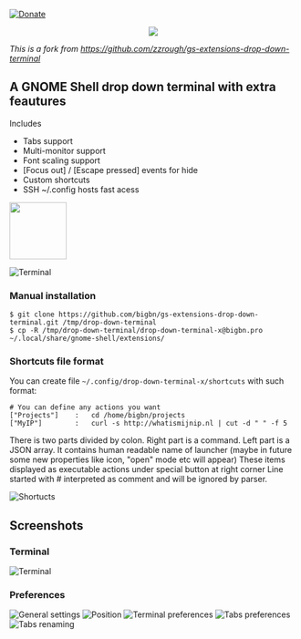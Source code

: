 [![Donate](https://img.shields.io/badge/Donate-PayPal-green.svg)](https://www.paypal.com/cgi-bin/webscr?cmd=_s-xclick&hosted_button_id=7SN5R9UBSZ7LE)

<div align="center"><img src='https://github.com/bigbn/drop-down-terminal-x/raw/master/head.png' /></div>

*This is a fork from https://github.com/zzrough/gs-extensions-drop-down-terminal*

## A GNOME Shell drop down terminal with extra feautures

Includes

- Tabs support
- Multi-monitor support
- Font scaling support
- [Focus out] / [Escape pressed] events for hide
- Custom shortcuts
- SSH ~/.config hosts fast acess 

[<img src="https://github.com/bigbn/drop-down-terminal-x/raw/master/get.png" height="100">](https://extensions.gnome.org/extension/1509/drop-down-terminal-x)

![Terminal](https://raw.githubusercontent.com/bigbn/gs-extensions-drop-down-terminal/master/animated.gif)

### Manual installation

    $ git clone https://github.com/bigbn/gs-extensions-drop-down-terminal.git /tmp/drop-down-terminal
    $ cp -R /tmp/drop-down-terminal/drop-down-terminal-x@bigbn.pro ~/.local/share/gnome-shell/extensions/


### Shortcuts file format
You can create file `~/.config/drop-down-terminal-x/shortcuts` with such format:

    # You can define any actions you want
    ["Projects"]    :   cd /home/bigbn/projects
    ["MyIP"]        :   curl -s http://whatismijnip.nl | cut -d " " -f 5
   
There is two parts divided by colon. 
Right part is a command.
Left part is a JSON array. It contains human readable name of launcher (maybe in future some new properties like icon, "open" mode etc will appear)
These items displayed as executable actions under special button at right corner
Line started with # interpreted as comment and will be ignored by parser.

![Shortucts](https://raw.githubusercontent.com/bigbn/gs-extensions-drop-down-terminal/master/shortcuts.png)


Screenshots
-----------

### Terminal
![Terminal](https://raw.githubusercontent.com/bigbn/gs-extensions-drop-down-terminal/master/screenshot-term.png)

### Preferences
![General settings](https://raw.githubusercontent.com/bigbn/gs-extensions-drop-down-terminal/master/screenshot-prefs-1.png)
![Position](https://raw.githubusercontent.com/bigbn/gs-extensions-drop-down-terminal/master/screenshot-prefs-2.png)
![Terminal preferences](https://raw.githubusercontent.com/bigbn/gs-extensions-drop-down-terminal/master/screenshot-prefs-3.png)
![Tabs preferences](https://raw.githubusercontent.com/bigbn/gs-extensions-drop-down-terminal/master/screenshot-prefs-4.png)
![Tabs renaming](https://raw.githubusercontent.com/bigbn/gs-extensions-drop-down-terminal/master/screenshot-rename-4.png)
